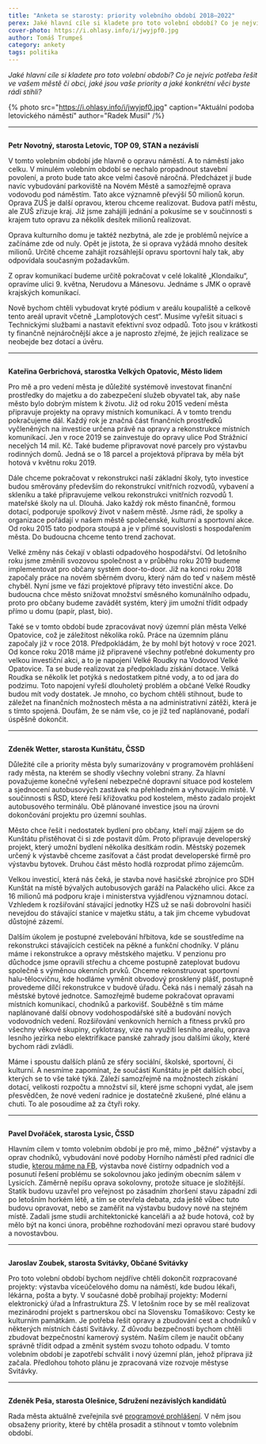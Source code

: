 ```yaml
---
title: "Anketa se starosty: priority volebního období 2018–2022"
perex: Jaké hlavní cíle si kladete pro toto volební období? Co je nejvíc potřeba řešit ve vaší obci, jaké jsou vaše priority a jaké konkrétní věci byste rádi stihli? Odpovídají starostové Letovic, Velkých Opatovic, Kunštátu, Lysic, Svitávky a Olešnice.
cover-photo: https://i.ohlasy.info/i/jwyjpf0.jpg
author: Tomáš Trumpeš
category: ankety
tags: politika
---
```


*Jaké hlavní cíle si kladete pro toto volební období? Co je nejvíc potřeba řešit ve vašem městě či obci, jaké jsou vaše priority a jaké konkrétní věci byste rádi stihli?*

{% photo src="https://i.ohlasy.info/i/jwyjpf0.jpg" caption="Aktuální podoba letovického náměstí" author="Radek Musil" /%}

---

<img class="profile-picture" src="https://i.ohlasy.info/i/v1cq44i.jpg" alt="" />

**Petr Novotný, starosta Letovic, TOP 09, STAN a nezávislí**

V tomto volebním období jde hlavně o opravu náměstí. A to náměstí jako celku. V minulém volebním období se nechalo propadnout stavební povolení, a proto bude tato akce velmi časově náročná. Předcházet jí bude navíc vybudování parkoviště na Novém Městě a samozřejmě oprava vodovodu pod náměstím. Tato akce významně převýší 50 milionů korun. Oprava ZUŠ je další opravou, kterou chceme realizovat. Budova patří městu, ale ZUŠ zřizuje kraj. Již jsme zahájili jednání a pokusíme se v součinnosti s krajem tuto opravu za několik desítek milionů realizovat. 

Oprava kulturního domu je taktéž nezbytná, ale zde je problémů nejvíce a začínáme zde od nuly. Opět je jistota, že si oprava vyžádá mnoho desítek milionů. Určitě chceme zahájit rozsáhlejší opravu sportovní haly tak, aby odpovídala současným požadavkům. 

Z oprav komunikací budeme určitě pokračovat v celé lokalitě „Klondaiku“, opravíme ulici 9. května, Nerudovu a Mánesovu. Jednáme s JMK o opravě krajských komunikací. 

Nově bychom chtěli vybudovat kryté pódium v areálu koupaliště a celkově tento areál upravit včetně „Lamplotových cest“. Musíme vyřešit situaci s Technickými službami a nastavit efektivní svoz odpadů. Toto jsou v krátkosti ty finančně nejnáročnější akce a je naprosto zřejmé, že jejich realizace se neobejde bez dotací a úvěru.

---

<img class="profile-picture" src="https://i.ohlasy.info/i/j44urie.jpg" alt="" />

**Kateřina Gerbrichová, starostka Velkých Opatovic, Město lidem**

Pro mě a pro vedení města je důležité systémově investovat finanční prostředky do majetku a do zabezpečení služeb obyvatel tak, aby naše město bylo dobrým místem k životu. Již od roku 2015 vedení města připravuje projekty na opravy místních komunikací. A v tomto trendu pokračujeme dál. Každý rok je značná část finančních prostředků vyčleněných na investice určena právě na opravy a rekonstrukce místních komunikací. Jen v roce 2019 se zainvestuje do opravy ulice Pod Strážnicí necelých 14 mil. Kč. Také budeme připravovat nové parcely pro výstavbu rodinných domů. Jedná se o 18 parcel a projektová příprava by měla být hotová v květnu roku 2019.

Dále chceme pokračovat v rekonstrukci naší základní školy, tyto investice budou směrovány především do rekonstrukcí vnitřních rozvodů, vybavení a skleníku a také připravujeme velkou rekonstrukci vnitřních rozvodů 1. mateřské školy na ul. Dlouhá. Jako každý rok město finančně, formou dotací, podporuje spolkový život v našem městě. Jsme rádi, že spolky a organizace pořádají v našem městě společenské, kulturní a sportovní akce. Od roku 2015 tato podpora stoupá a je v přímé souvislosti s hospodařením města. Do budoucna chceme tento trend zachovat.

Velké změny nás čekají v oblasti odpadového hospodářství. Od letošního roku jsme změnili svozovou společnost a v průběhu roku 2019 budeme implementovat pro občany systém door-to-door. Již na konci roku 2018 započaly práce na novém sběrném dvoru, který nám do teď v našem městě chyběl. Nyní jsme ve fázi projektové přípravy této investiční akce. Do budoucna chce město snižovat množství směsného komunálního odpadu, proto pro občany budeme zavádět systém, který jim umožní třídit odpady přímo u domu (papír, plast, bio). 

Také se v tomto období bude zpracovávat nový územní plán města Velké Opatovice, což je záležitost několika roků. Práce na územním plánu započaly již v roce 2018. Předpokládám, že by mohl být hotový v roce 2021. Od konce roku 2018 máme již připravené všechny potřebné dokumenty pro velkou investiční akci, a to je napojení Velké Roudky na Vodovod Velké Opatovice. Ta se bude realizovat za předpokladu získání dotace. Velká Roudka se několik let potýká s nedostatkem pitné vody, a to od jara do podzimu. Toto napojení vyřeší dlouholetý problém a občané Velké Roudky budou mít vody dostatek. Je mnoho, co bychom chtěli stihnout, bude to záležet na finančních možnostech města a na administrativní zátěži, která je s tímto spojená. Doufám, že se nám vše, co je již teď naplánované, podaří úspěšně dokončit.

---

<img class="profile-picture" src="https://i.ohlasy.info/i/bf4jtl6.jpg" alt="" />

**Zdeněk Wetter, starosta Kunštátu, ČSSD**

Důležité cíle a priority města byly sumarizovány v programovém prohlášení rady města, na kterém se shodly všechny volební strany. Za hlavní považujeme konečné vyřešení nebezpečné dopravní situace pod kostelem a sjednocení autobusových zastávek na přehledném a vyhovujícím místě. V součinnosti s ŘSD, které řeší křižovatku pod kostelem, město zadalo projekt autobusového terminálu. Obě plánované investice jsou na úrovni dokončování projektu pro územní souhlas. 

Město chce řešit i nedostatek bydlení pro občany, kteří mají zájem se do Kunštátu přistěhovat či si zde postavit dům. Proto připravuje developerský projekt, který umožní bydlení několika desítkám rodin. Městský pozemek určený k výstavbě chceme zasíťovat a část prodat developerské firmě pro výstavbu bytovek. Druhou část město hodlá rozprodat přímo zájemcům. 

Velkou investicí, která nás čeká, je stavba nové hasičské zbrojnice pro SDH Kunštát na místě bývalých autobusových garáží na Palackého ulici. Akce za 16 milionů má podporu kraje i ministerstva vyjádřenou významnou dotací. Vzhledem k rozšiřování stávající jednotky HZS už se naši dobrovolní hasiči nevejdou do stávající stanice v majetku státu, a tak jim chceme vybudovat důstojné zázemí.  

Dalším úkolem je postupné zvelebování hřbitova, kde se soustředíme na rekonstrukci stávajících cestiček na pěkné a funkční chodníky. V plánu máme i rekonstrukce a opravy městského majetku. V penzionu pro důchodce jsme opravili střechu a chceme postupně zateplovat budovu společně s výměnou okenních prvků. Chceme rekonstruovat sportovní halu-tělocvičnu, kde hodláme vyměnit obvodový prosklený plášť, postupně provedeme dílčí rekonstrukce v budově úřadu. Čeká nás i nemalý zásah na městské bytové jednotce. Samozřejmě budeme pokračovat opravami místních komunikací, chodníků a parkovišť. Souběžně s tím máme naplánované další obnovy vodohospodářské sítě a budování nových vodovodních vedení. Rozšiřování venkovních herních a fitness prvků pro všechny věkové skupiny, cyklotrasy, vize na využití lesního areálu, oprava lesního jezírka nebo elektrifikace panské zahrady jsou dalšími úkoly, které bychom rádi zvládli. 

Máme i spoustu dalších plánů ze sféry sociální, školské, sportovní, či kulturní. A nesmíme zapomínat, že součástí Kunštátu je pět dalších obcí, kterých se to vše také týká. Záleží samozřejmě na možnostech získání dotací, velikosti rozpočtu a množství sil, které jsme schopni vydat, ale jsem přesvědčen, že nové vedení radnice je dostatečně zkušené, plné elánu a chuti. To ale posoudíme až za čtyři roky.

---

<img class="profile-picture" src="https://i.ohlasy.info/i/fubtztt.jpg" alt="" />

**Pavel Dvořáček, starosta Lysic, ČSSD**

Hlavním cílem v tomto volebním období je pro mě, mimo „běžné“ výstavby a oprav chodníků, vybudování nové podoby Horního náměstí před radnicí dle studie, [kterou máme na FB](https://www.facebook.com/mestyslysice/videos/1815212222114857/), výstavba nové čistírny odpadních vod a posunutí řešení problému se sokolovnou jako jediným obecním sálem v Lysicích. Záměrně nepíšu oprava sokolovny, protože situace je složitější. Statik budovu uzavřel pro veřejnost po zásadním zhoršení stavu západní zdi po letošním horkém létě, a tím se otevřela debata, zda ještě vůbec tuto budovu opravovat, nebo se zaměřit na výstavbu budovy nové na stejném místě. Zadali jsme studii architektonické kanceláři a až bude hotová, což by mělo být na konci února, proběhne rozhodování mezi opravou staré budovy a novostavbou.

---

<img class="profile-picture" src="https://i.ohlasy.info/i/a0rbhkn.jpg" alt="" />

**Jaroslav Zoubek, starosta Svitávky, Občané Svitávky**

Pro toto volební období bychom nejdříve chtěli dokončit rozpracované projekty: výstavba víceúčelového domu na náměstí, kde budou lékaři, lékárna, pošta a byty. V současné době probíhají projekty: Moderní elektronický úřad a Infrastruktura ZŠ. V letošním roce by se měl realizovat mezinárodní projekt s partnerskou obcí na Slovensku Tomašikovo: Cesty ke kulturním památkám. Je potřeba řešit opravy a zbudování cest a chodníků v některých místních částí Svitávky. Z důvodu bezpečnosti bychom chtěli zbudovat bezpečnostní kamerový systém. Naším cílem je naučit občany správně třídit odpad a změnit systém svozu tohoto odpadu. V tomto volebním období je zapotřebí schválit i nový územní plán, jehož příprava již začala. Předlohou tohoto plánu je zpracovaná vize rozvoje městyse Svitávky.

---

<img class="profile-picture" src="https://i.ohlasy.info/i/o1id7i9.jpg" alt="" />

**Zdeněk Peša, starosta Olešnice, Sdružení nezávislých kandidátů**

Rada města aktuálně zveřejnila své [programové prohlášení](https://www.olesnice.cz/zpravy-z-radnice/programove-prohlaseni-rady-mesta-na-volebni-obdobi-2018-2022). V něm jsou obsaženy priority, které by chtěla prosadit a stihnout v tomto volebním období.
